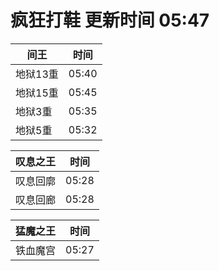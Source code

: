 # 疯狂打鞋 更新时间 05:47

| 间王   | 时间    |
|--------|-------|
| 地狱13重 | 05:40 |
| 地狱15重 | 05:45 |
| 地狱3重 | 05:35 |
| 地狱5重 | 05:32 |

| 叹息之王   | 时间    |
|--------|-------|
| 叹息回廓 | 05:28 |
| 叹息回廊 | 05:28 |

| 猛魔之王   | 时间    |
|--------|-------|
| 铁血魔宫 | 05:27 |